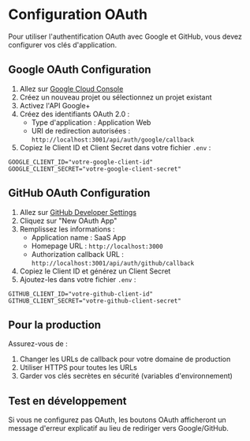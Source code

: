 # Configuration OAuth

Pour utiliser l'authentification OAuth avec Google et GitHub, vous devez configurer vos clés d'application.

## Google OAuth Configuration

1. Allez sur [Google Cloud Console](https://console.cloud.google.com/)
2. Créez un nouveau projet ou sélectionnez un projet existant
3. Activez l'API Google+ 
4. Créez des identifiants OAuth 2.0 :
   - Type d'application : Application Web
   - URI de redirection autorisées : `http://localhost:3001/api/auth/google/callback`
5. Copiez le Client ID et Client Secret dans votre fichier `.env` :

```env
GOOGLE_CLIENT_ID="votre-google-client-id"
GOOGLE_CLIENT_SECRET="votre-google-client-secret"
```

## GitHub OAuth Configuration

1. Allez sur [GitHub Developer Settings](https://github.com/settings/developers)
2. Cliquez sur "New OAuth App"
3. Remplissez les informations :
   - Application name : SaaS App
   - Homepage URL : `http://localhost:3000`
   - Authorization callback URL : `http://localhost:3001/api/auth/github/callback`
4. Copiez le Client ID et générez un Client Secret
5. Ajoutez-les dans votre fichier `.env` :

```env
GITHUB_CLIENT_ID="votre-github-client-id"
GITHUB_CLIENT_SECRET="votre-github-client-secret"
```

## Pour la production

Assurez-vous de :
1. Changer les URLs de callback pour votre domaine de production
2. Utiliser HTTPS pour toutes les URLs
3. Garder vos clés secrètes en sécurité (variables d'environnement)

## Test en développement

Si vous ne configurez pas OAuth, les boutons OAuth afficheront un message d'erreur explicatif au lieu de rediriger vers Google/GitHub.
